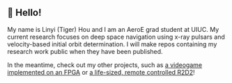 ## :wave: Hello!

My name is Linyi (Tiger) Hou and I am an AeroE grad student at UIUC. My current research focuses on deep space navigation using x-ray pulsars and velocity-based initial orbit determination. I will make repos containing my research work public when they have been published. 

In the meantime, check out my other projects, such as [a videogame implemented on an FPGA](https://github.com/TigerHou2/ece385_FinalProject/blob/main/README.md) or [a life-sized, remote controlled R2D2](https://github.com/TigerHou2/R2D2)!

